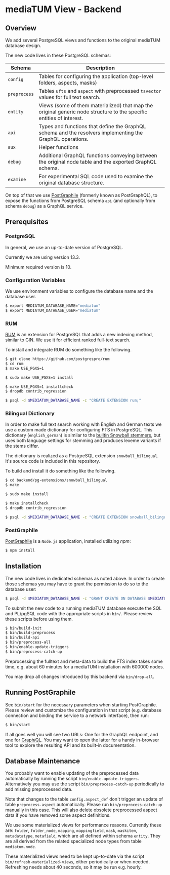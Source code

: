 
# mediaTUM View - Backend

## Overview

We add several PostgreSQL views and functions to the original mediaTUM database design.

The new code lives in these PostgreSQL schemas:

| Schema    | Description                              |
| --------- | ---------------------------------------- |
| `config`  | Tables for configuring the application (top-level folders, aspects, masks) |
| `preprocess`  | Tables `ufts` and `aspect` with preprocessed `tsvector` values for full text search. |
| `entity`  | Views (some of them materialized) that map the original generic node structure to the specific entities of interest. |
| `api`     | Types and functions that define the GraphQL schema and the resolvers implementing the GraphQL operations. |
| `aux`     | Helper functions                         |
| `debug`   | Additional GraphQL functions conveying between the original node table and the exported GraphQL schema. |
| `examine` | For experimental SQL code used to examine the original database structure. |

On top of that we use [PostGraphile](https://www.graphile.org/postgraphile/) (formerly known as PostGraphQL), to expose the functions from PostgreSQL schema `api` (and optionally from schema `debug`) as a GraphQL service.

## Prerequisites

### PostgreSQL

In general, we use an up-to-date version of PostgreSQL. 

Currently we are using version 13.3.

Minimum required version is 10.

### Configuration Variables

We use environment variables to configure the database name and the database user.

```sh
$ export MEDIATUM_DATABASE_NAME="mediatum"
$ export MEDIATUM_DATABASE_USER="mediatum"
```

### RUM

[RUM](https://github.com/postgrespro/rum) is an extension for PostgreSQL that adds a new indexing method, similar to GIN.
We use it for efficient ranked full-text search.

To install and integrate RUM do something like the following.

```sh
$ git clone https://github.com/postgrespro/rum
$ cd rum
$ make USE_PGXS=1

$ sudo make USE_PGXS=1 install

$ make USE_PGXS=1 installcheck
$ dropdb contrib_regression

$ psql -d $MEDIATUM_DATABASE_NAME -c "CREATE EXTENSION rum;"
```

### Bilingual Dictionary

In order to make full text search working with English and German texts
we use a custom made dictionary for configuring FTS in PostgreSQL.
This dictionary (`english_german`) is similar to the
[builtin Snowball stemmers](https://www.postgresql.org/docs/current/textsearch-dictionaries.html#TEXTSEARCH-SNOWBALL-DICTIONARY),
but uses both language settings for stemming and produces lexeme variants if the stems differ.

The dictionary is realized as a PostgreSQL extension `snowball_bilingual`.
It's source code is included in this repository.

To build and install it do something like the following.

```sh
$ cd backend/pg-extensions/snowball_bilingual
$ make

$ sudo make install

$ make installcheck
$ dropdb contrib_regression

$ psql -d $MEDIATUM_DATABASE_NAME -c "CREATE EXTENSION snowball_bilingual;"
```

### PostGraphile

[PostGraphile](https://www.graphile.org/postgraphile/) is a `Node.js` application, installed utilizing _npm_:

```sh
$ npm install
```

## Installation

The new code lives in dedicated schemas as noted above. 
In order to create those schemas you may have to grant the permission to do so to the database user:

```sh
$ psql -d $MEDIATUM_DATABASE_NAME -c "GRANT CREATE ON DATABASE $MEDIATUM_DATABASE_NAME TO $MEDIATUM_DATABASE_USER;"
```

To submit the new code to a running mediaTUM database execute the SQL and PL/pgSQL code with the appropriate scripts in `bin/`.
Please review these scripts before using them.

```sh
$ bin/build-init
$ bin/build-preprocess
$ bin/build-api
$ bin/preprocess-all
$ bin/enable-update-triggers
$ bin/preprocess-catch-up
```

Preprocessing the fulltext and meta-data to build the FTS index takes some time, e.g. about 60 minutes for a mediaTUM installation with 600000 nodes.

You may drop all changes introduced by this backend via `bin/drop-all`.

## Running PostGraphile

See `bin/start` for the necessary parameters when starting PostGraphile. Please review and customize the configuration in that script (e.g. database connection and binding the service to a network interface), then run:

```sh
$ bin/start
```

If all goes well you will see two URLs: One for the GraphQL endpoint, and one for [Graph*i*QL](https://github.com/graphql/graphiql). You may want to open the latter for a handy in-browser tool to explore the resulting API and its built-in documentation.

## Database Maintenance

You probably want to enable updating of the preprocessed data automatically by running the script `bin/enable-update-triggers`.
Alternatively you may use the script `bin/preprocess-catch-up` periodically to add missing preprocessed data.

Note that changes to the table `config.aspect_def` don't trigger an update of table `preprocess.aspect` automatically. Please run `bin/preprocess-catch-up` manually in this case. This will also delete obsolete preprocessed aspect data if you have removed some aspect definitions.

We use some materialized views for performance reasons.
Currently these are: `folder`, `folder_node`, `mapping`, `mappingfield`, `mask`, `maskitem`, `metadatatype`, `metafield`, which are all defined within schema `entity`. They are all derived from the related specialized node types from table `mediatum.node`.

These materialized views need to be kept up-to-date via the script `bin/refresh-materialized-views`, either periodically or when needed.
Refreshing needs about 40 seconds, so it may be run e.g. hourly.
